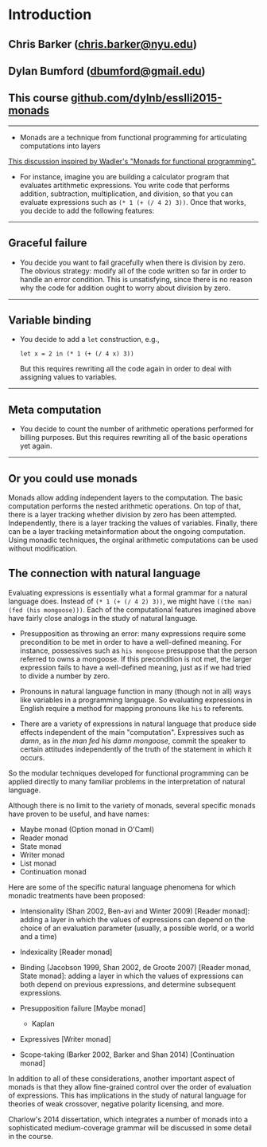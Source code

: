 # Introduction

## Chris Barker (chris.barker@nyu.edu)
## Dylan Bumford (dbumford@gmail.edu)
## This course [github.com/dylnb/esslli2015-monads](github.com/dylanb/esslli2015-monads)

---

* Monads are a technique from functional programming for articulating
  computations into layers

[This discussion inspired by Wadler's "Monads for functional programming".](../Readings/wadler-monads.pdf)

* For instance, imagine you are building a calculator program that
  evaluates artithmetic expressions.  You write code that performs
  addition, subtraction, multiplication, and division, so that you can
  evaluate expressions such as `(* 1 (+ (/ 4 2) 3))`.  Once that
  works, you decide to add the following features:

---

## Graceful failure

* You decide you want to fail gracefully when there is division by
  zero.  The obvious strategy: modify all of the code written so far
  in order to handle an error condition.  This is unsatisfying, since
  there is no reason why the code for addition ought to worry about
  division by zero.

---

## Variable binding

* You decide to add a `let` construction, e.g.,

    `let x = 2 in (* 1 (+ (/ 4 x) 3))`

  But this requires rewriting all the code again in order to deal with
  assigning values to variables.

---

## Meta computation

* You decide to count the number of arithmetic operations performed
  for billing purposes.  But this requires rewriting all of the basic
  operations yet again.

---

## Or you could use monads

Monads allow adding independent layers to the computation.  The basic
computation performs the nested arithmetic operations.  On top of
that, there is a layer tracking whether division by zero has been
attempted.  Independently, there is a layer tracking the values of
variables.  Finally, there can be a layer tracking metainformation
about the ongoing computation.  Using monadic techniques, the orginal
arithmetic computations can be used without modification.

## The connection with natural language

Evaluating expressions is essentially what a formal grammar for a
natural language does.  Instead of `(* 1 (+ (/ 4 2) 3))`, we might
have `((the man)(fed (his mongoose)))`.  Each of the computational
features imagined above have fairly close analogs in the study of
natural language.

* Presupposition as throwing an error: many expressions require some
  precondition to be met in order to have a well-defined meaning.  For
  instance, possessives such as `his mongoose` presuppose that the
  person referred to owns a mongoose.  If this precondition is not
  met, the larger expression fails to have a well-defined meaning,
  just as if we had tried to divide a number by zero.

* Pronouns in natural language function in many (though not in all)
  ways like variables in a programming language.  So evaluating
  expressions in English require a method for mapping pronouns like
  `his` to referents.

* There are a variety of expressions in natural language that produce
  side effects independent of the main "computation".  Expressives
  such as *damn*, as in *the man fed his damn mongoose*, commit the
  speaker to certain attitudes independently of the truth of the
  statement in which it occurs.
  
So the modular techniques developed for functional programming can be
applied directly to many familiar problems in the interpretation of
natural language.

Although there is no limit to the variety of monads, several specific
monads have proven to be useful, and have names:

* Maybe monad (Option monad in O'Caml)
* Reader monad
* State monad
* Writer monad
* List monad
* Continuation monad

Here are some of the specific natural language phenomena for which
monadic treatments have been proposed:

* Intensionality (Shan 2002, Ben-avi and Winter 2009) [Reader monad]:
  adding a layer in which the values of expressions can depend on the
  choice of an evaluation parameter (usually, a possible world, or a
  world and a time) 

* Indexicality [Reader monad]

* Binding (Jacobson 1999, Shan 2002, de Groote 2007) [Reader monad,
  State monad]: adding a layer in which the values of expressions can
  both depend on previous expressions, and determine subsequent
  expressions.

* Presupposition failure [Maybe monad]
  * Kaplan

* Expressives [Writer monad]

* Scope-taking (Barker 2002, Barker and Shan 2014) [Continuation monad]

In addition to all of these considerations, another important aspect
of monads is that they allow fine-grained control over the order of
evaluation of expressions.  This has implications in the study of
natural language for theories of weak crossover, negative polarity
licensing, and more.

Charlow's 2014 dissertation, which integrates a number of monads into
a sophisticated medium-coverage grammar will be discussed in some
detail in the course.
